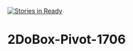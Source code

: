 [![Stories in Ready](https://badge.waffle.io/davidjryan/2DoBox-Pivot-1706.png?label=ready&title=Ready)](https://waffle.io/davidjryan/2DoBox-Pivot-1706?utm_source=badge)
# 2DoBox-Pivot-1706